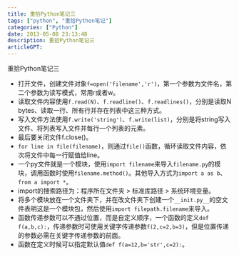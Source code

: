 ```yaml
---
title: 重拾Python笔记三
tags: ["python", "重拾Python笔记"]
categories: ["Python"]
date: 2013-05-08 23:13:48
description: 重拾Python笔记三
articleGPT: 
---
```


重拾Python笔记三

  * 打开文件，创建文件对象`f=open('filename','r')`，第一个参数为文件名，第二个参数为读写模式，常用r或者w。
  * 读取文件内容使用`f.read(N)`、`f.readline()`、`f.readlines()`，分别是读取N bytes、读取一行、所有行并存在列表中这三种方式。
  * 写入文件方法使用`f.write('string')`、`f.write(list)`，分别是将string写入文件、将列表写入文件并每行一个列表的元素。
  * 最后要关闭文件f.close()。
  * `for line in file(filename)`，则通过`file()`函数，循环读取文件内容，依次将文件中每一行赋值给line。
  * 一个py文件就是一个模块，使用`import filename`来导入`filename.py`的模块，调用函数时使用`filename.method()`。其他导入方式为`import a as b`、`from a import *`。
  * import的搜索路径为：程序所在文件夹 > 标准库路径 > 系统环境变量。
  * 将多个模块放在一个文件夹下，并在改文件夹下创建一个`__init.py__`的空文件表明这是一个模块包，然后使用`import filepath.filename`来导入。
  * 函数传递参数可以不通过位置，而是自定义顺序，一个函数的定义`def f(a,b,c):`，传递参数时可使用关键字传递参数`f(2,c=2,b=3)`，但是位置传递的参数必需在关键字传递参数的前面。
  * 函数在定义时候可以指定默认值`def f(a=12,b='str',c=2):`。

